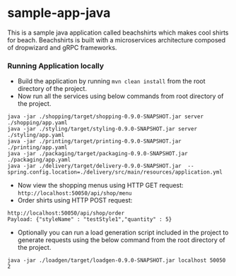 # sample-app-java
This is a sample java application called beachshirts which makes cool shirts for beach. 
Beachshirts is built with a microservices architecture composed of dropwizard and gRPC frameworks.

### Running Application locally
- Build the application by running `mvn clean install` from the root directory of the project.
- Now run all the services using below commands from root directory of the project. 
```
java -jar ./shopping/target/shopping-0.9.0-SNAPSHOT.jar server ./shopping/app.yaml
java -jar ./styling/target/styling-0.9.0-SNAPSHOT.jar server ./styling/app.yaml
java -jar ./printing/target/printing-0.9.0-SNAPSHOT.jar ./printing/app.yaml
java -jar ./packaging/target/packaging-0.9.0-SNAPSHOT.jar ./packaging/app.yaml
java -jar ./delivery/target/delivery-0.9.0-SNAPSHOT.jar  --spring.config.location=./delivery/src/main/resources/application.yml 
```
- Now view the shopping menus using HTTP GET request: `http://localhost:50050/api/shop/menu`
- Order shirts using HTTP POST request: 
```
http://localhost:50050/api/shop/order
Payload: {"styleName" : "testStyle1","quantity" : 5}
```
- Optionally you can run a load generation script included in the project to generate requests 
using the below command from the root directory of the project.
```
java -jar ./loadgen/target/loadgen-0.9.0-SNAPSHOT.jar localhost 50050 2 
```
